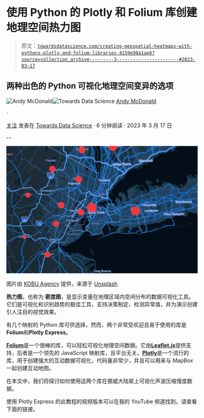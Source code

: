 # 使用 Python 的 Plotly 和 Folium 库创建地理空间热力图

> 原文：[`towardsdatascience.com/creating-geospatial-heatmaps-with-pythons-plotly-and-folium-libraries-4159e98a1ae8?source=collection_archive---------3-----------------------#2023-03-17`](https://towardsdatascience.com/creating-geospatial-heatmaps-with-pythons-plotly-and-folium-libraries-4159e98a1ae8?source=collection_archive---------3-----------------------#2023-03-17)

## 两种出色的 Python 可视化地理空间变异的选项

[](https://andymcdonaldgeo.medium.com/?source=post_page-----4159e98a1ae8--------------------------------)![Andy McDonald](https://andymcdonaldgeo.medium.com/?source=post_page-----4159e98a1ae8--------------------------------)[](https://towardsdatascience.com/?source=post_page-----4159e98a1ae8--------------------------------)![Towards Data Science](https://towardsdatascience.com/?source=post_page-----4159e98a1ae8--------------------------------) [Andy McDonald](https://andymcdonaldgeo.medium.com/?source=post_page-----4159e98a1ae8--------------------------------)

·

[关注](https://medium.com/m/signin?actionUrl=https%3A%2F%2Fmedium.com%2F_%2Fsubscribe%2Fuser%2F9c280f85f15c&operation=register&redirect=https%3A%2F%2Ftowardsdatascience.com%2Fcreating-geospatial-heatmaps-with-pythons-plotly-and-folium-libraries-4159e98a1ae8&user=Andy+McDonald&userId=9c280f85f15c&source=post_page-9c280f85f15c----4159e98a1ae8---------------------post_header-----------) 发表在 [Towards Data Science](https://towardsdatascience.com/?source=post_page-----4159e98a1ae8--------------------------------) · 6 分钟阅读 · 2023 年 3 月 17 日

--

[](https://medium.com/m/signin?actionUrl=https%3A%2F%2Fmedium.com%2F_%2Fbookmark%2Fp%2F4159e98a1ae8&operation=register&redirect=https%3A%2F%2Ftowardsdatascience.com%2Fcreating-geospatial-heatmaps-with-pythons-plotly-and-folium-libraries-4159e98a1ae8&source=-----4159e98a1ae8---------------------bookmark_footer-----------)![](img/07f55e060065099f6e715799e103d191.png)

图片由 [KOBU Agency](https://unsplash.com/@kobuagency?utm_source=medium&utm_medium=referral) 提供，来源于 [Unsplash](https://unsplash.com/?utm_source=medium&utm_medium=referral)

**热力图**，也称为 **密度图**，是显示变量在地理区域内空间分布的数据可视化工具。它们是可视化和识别趋势的极佳工具，支持决策制定、检测异常值，并为演示创建引人注目的视觉效果。

有几个映射的 Python 库可供选择，然而，两个非常受欢迎且易于使用的库是**Folium**和**Plotly Express**。

[**Folium**](https://python-visualization.github.io/folium/)是一个很棒的库，可以轻松可视化地理空间数据。它由[**Leaflet.js**](https://leafletjs.com/)提供支持，后者是一个领先的 JavaScript 映射库，且平台无关。[**Plotly**](https://plotly.com/graphing-libraries/)是一个流行的库，用于创建强大的互动数据可视化，代码量非常少，并且可以用来与 MapBox 一起创建互动地图。

在本文中，我们将探讨如何使用这两个库在挪威大陆架上可视化声波压缩慢度数据。

使用 Plotly Express 的此教程的视频版本可以在我的 YouTube 频道找到。请查看下面的链接。

